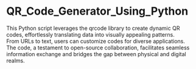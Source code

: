 # QR_Code_Generator_Using_Python

This Python script leverages the qrcode library to create dynamic QR codes, effortlessly translating data into visually appealing patterns. 
<br>
From URLs to text, users can customize codes for diverse applications. 
<br>
The code, a testament to open-source collaboration, facilitates seamless information exchange and bridges the gap between physical and digital realms.
